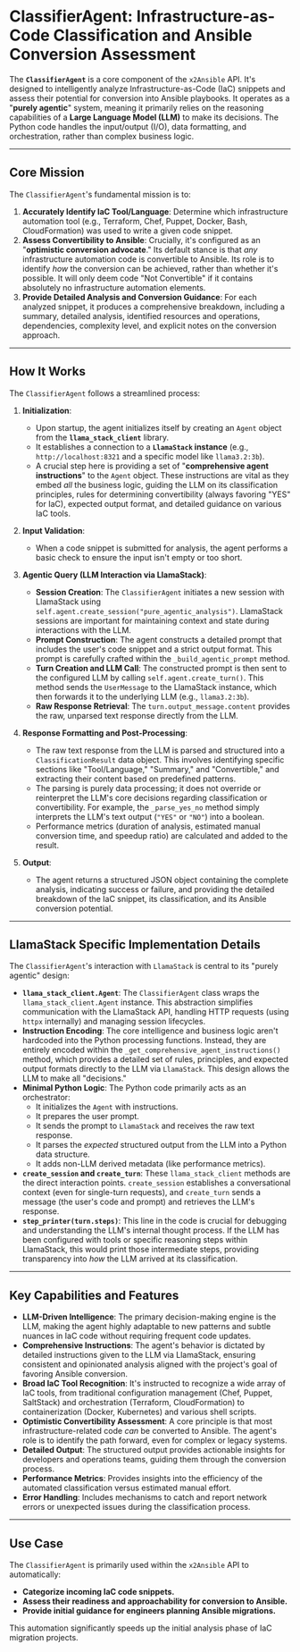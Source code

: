 
# ClassifierAgent: Infrastructure-as-Code Classification and Ansible Conversion Assessment

The **`ClassifierAgent`** is a core component of the `x2Ansible` API. It's designed to intelligently analyze Infrastructure-as-Code (IaC) snippets and assess their potential for conversion into Ansible playbooks. It operates as a "**purely agentic**" system, meaning it primarily relies on the reasoning capabilities of a **Large Language Model (LLM)** to make its decisions. The Python code handles the input/output (I/O), data formatting, and orchestration, rather than complex business logic.

---

## Core Mission

The `ClassifierAgent`'s fundamental mission is to:

1.  **Accurately Identify IaC Tool/Language**: Determine which infrastructure automation tool (e.g., Terraform, Chef, Puppet, Docker, Bash, CloudFormation) was used to write a given code snippet.
2.  **Assess Convertibility to Ansible**: Crucially, it's configured as an "**optimistic conversion advocate**." Its default stance is that *any* infrastructure automation code is convertible to Ansible. Its role is to identify *how* the conversion can be achieved, rather than whether it's possible. It will only deem code "Not Convertible" if it contains absolutely no infrastructure automation elements.
3.  **Provide Detailed Analysis and Conversion Guidance**: For each analyzed snippet, it produces a comprehensive breakdown, including a summary, detailed analysis, identified resources and operations, dependencies, complexity level, and explicit notes on the conversion approach.

---

## How It Works

The `ClassifierAgent` follows a streamlined process:

1.  **Initialization**:
    * Upon startup, the agent initializes itself by creating an `Agent` object from the **`llama_stack_client`** library.
    * It establishes a connection to a **`LlamaStack` instance** (e.g., `http://localhost:8321` and a specific model like `llama3.2:3b`).
    * A crucial step here is providing a set of "**comprehensive agent instructions**" to the `Agent` object. These instructions are vital as they embed *all* the business logic, guiding the LLM on its classification principles, rules for determining convertibility (always favoring "YES" for IaC), expected output format, and detailed guidance on various IaC tools.

2.  **Input Validation**:
    * When a code snippet is submitted for analysis, the agent performs a basic check to ensure the input isn't empty or too short.

3.  **Agentic Query (LLM Interaction via LlamaStack)**:
    * **Session Creation**: The `ClassifierAgent` initiates a new session with LlamaStack using `self.agent.create_session("pure_agentic_analysis")`. LlamaStack sessions are important for maintaining context and state during interactions with the LLM.
    * **Prompt Construction**: The agent constructs a detailed prompt that includes the user's code snippet and a strict output format. This prompt is carefully crafted within the `_build_agentic_prompt` method.
    * **Turn Creation and LLM Call**: The constructed prompt is then sent to the configured LLM by calling `self.agent.create_turn()`. This method sends the `UserMessage` to the LlamaStack instance, which then forwards it to the underlying LLM (e.g., `llama3.2:3b`).
    * **Raw Response Retrieval**: The `turn.output_message.content` provides the raw, unparsed text response directly from the LLM.

4.  **Response Formatting and Post-Processing**:
    * The raw text response from the LLM is parsed and structured into a `ClassificationResult` data object. This involves identifying specific sections like "Tool/Language," "Summary," and "Convertible," and extracting their content based on predefined patterns.
    * The parsing is purely data processing; it does not override or reinterpret the LLM's core decisions regarding classification or convertibility. For example, the `_parse_yes_no` method simply interprets the LLM's text output (`"YES"` or `"NO"`) into a boolean.
    * Performance metrics (duration of analysis, estimated manual conversion time, and speedup ratio) are calculated and added to the result.

5.  **Output**:
    * The agent returns a structured JSON object containing the complete analysis, indicating success or failure, and providing the detailed breakdown of the IaC snippet, its classification, and its Ansible conversion potential.

---

## LlamaStack Specific Implementation Details

The `ClassifierAgent`'s interaction with `LlamaStack` is central to its "purely agentic" design:

* **`llama_stack_client.Agent`**: The `ClassifierAgent` class wraps the `llama_stack_client.Agent` instance. This abstraction simplifies communication with the LlamaStack API, handling HTTP requests (using `httpx` internally) and managing session lifecycles.
* **Instruction Encoding**: The core intelligence and business logic aren't hardcoded into the Python processing functions. Instead, they are entirely encoded within the `_get_comprehensive_agent_instructions()` method, which provides a detailed set of rules, principles, and expected output formats directly to the LLM via `LlamaStack`. This design allows the LLM to make all "decisions."
* **Minimal Python Logic**: The Python code primarily acts as an orchestrator:
    * It initializes the `Agent` with instructions.
    * It prepares the user prompt.
    * It sends the prompt to `LlamaStack` and receives the raw text response.
    * It parses the *expected* structured output from the LLM into a Python data structure.
    * It adds non-LLM derived metadata (like performance metrics).
* **`create_session` and `create_turn`**: These `llama_stack_client` methods are the direct interaction points. `create_session` establishes a conversational context (even for single-turn requests), and `create_turn` sends a message (the user's code and prompt) and retrieves the LLM's response.
* **`step_printer(turn.steps)`**: This line in the code is crucial for debugging and understanding the LLM's internal thought process. If the LLM has been configured with tools or specific reasoning steps within LlamaStack, this would print those intermediate steps, providing transparency into *how* the LLM arrived at its classification.

---

## Key Capabilities and Features

* **LLM-Driven Intelligence**: The primary decision-making engine is the LLM, making the agent highly adaptable to new patterns and subtle nuances in IaC code without requiring frequent code updates.
* **Comprehensive Instructions**: The agent's behavior is dictated by detailed instructions given to the LLM via LlamaStack, ensuring consistent and opinionated analysis aligned with the project's goal of favoring Ansible conversion.
* **Broad IaC Tool Recognition**: It's instructed to recognize a wide array of IaC tools, from traditional configuration management (Chef, Puppet, SaltStack) and orchestration (Terraform, CloudFormation) to containerization (Docker, Kubernetes) and various shell scripts.
* **Optimistic Convertibility Assessment**: A core principle is that most infrastructure-related code *can* be converted to Ansible. The agent's role is to identify the path forward, even for complex or legacy systems.
* **Detailed Output**: The structured output provides actionable insights for developers and operations teams, guiding them through the conversion process.
* **Performance Metrics**: Provides insights into the efficiency of the automated classification versus estimated manual effort.
* **Error Handling**: Includes mechanisms to catch and report network errors or unexpected issues during the classification process.

---

## Use Case

The `ClassifierAgent` is primarily used within the `x2Ansible` API to automatically:

* **Categorize incoming IaC code snippets.**
* **Assess their readiness and approachability for conversion to Ansible.**
* **Provide initial guidance for engineers planning Ansible migrations.**

This automation significantly speeds up the initial analysis phase of IaC migration projects.